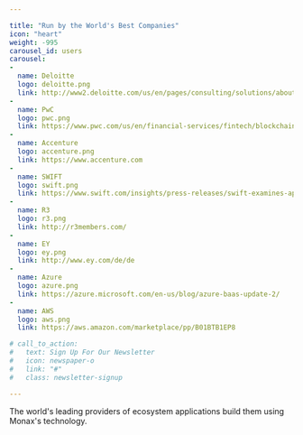 ```yaml
---

title: "Run by the World's Best Companies"
icon: "heart"
weight: -995
carousel_id: users
carousel:
-
  name: Deloitte
  logo: deloitte.png
  link: http://www2.deloitte.com/us/en/pages/consulting/solutions/about-deloitte-consulting-services.html
-
  name: PwC
  logo: pwc.png
  link: https://www.pwc.com/us/en/financial-services/fintech/blockchain.html
-
  name: Accenture
  logo: accenture.png
  link: https://www.accenture.com
-
  name: SWIFT
  logo: swift.png
  link: https://www.swift.com/insights/press-releases/swift-examines-application-of-financial-business-standards-to-distributed-ledger-technology-and-smart-contracts
-
  name: R3
  logo: r3.png
  link: http://r3members.com/
-
  name: EY
  logo: ey.png
  link: http://www.ey.com/de/de
-
  name: Azure
  logo: azure.png
  link: https://azure.microsoft.com/en-us/blog/azure-baas-update-2/
-
  name: AWS
  logo: aws.png
  link: https://aws.amazon.com/marketplace/pp/B01BTB1EP8

# call_to_action:
#   text: Sign Up For Our Newsletter
#   icon: newspaper-o
#   link: "#"
#   class: newsletter-signup

---
```


The world's leading providers of ecosystem applications build them using Monax's technology.
